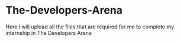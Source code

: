 # The-Developers-Arena
Here i will upload all the files that are required for me to complete my internship in The Developers Arena
